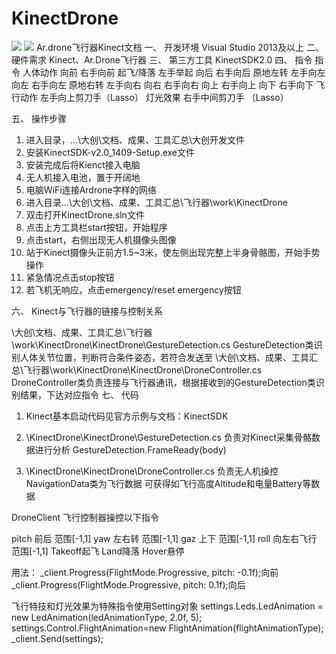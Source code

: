 # KinectDrone
![](https://github.com/guoru123/KinectDrone/raw/master/Mannual/KinectDrone.png)
![](https://github.com/guoru123/KinectDrone/raw/master/Mannual/DroneVideo.png)
Ar.drone飞行器Kinect文档
一、    开发环境
Visual Studio 2013及以上
二、    硬件需求
Kinect、Ar.Drone飞行器
三、    第三方工具
KinectSDK2.0
四、    指令
指令    人体动作    向前    右手向前
起飞/降落    左手举起    向后    右手向后
原地左转    左手向左    向左    右手向左
原地右转    左手向右    向右    右手向右
向上    右手向上    向下    右手向下
飞行动作    左手向上剪刀手（Lasso）    灯光效果    右手中间剪刀手
（Lasso）

五、    操作步骤
1.    进入目录，…\大创\文档、成果、工具汇总\大创开发文件
2.    安装KinectSDK-v2.0_1409-Setup.exe文件
3.    安装完成后将Kienct接入电脑
4.    无人机接入电池，置于开阔地
5.    电脑WiFi连接Ardrone字样的网络
6.    进入目录…\大创\文档、成果、工具汇总\飞行器\work\KinectDrone
7.    双击打开KinectDrone.sln文件
8.    点击上方工具栏start按钮，开始程序
9.    点击start，右侧出现无人机摄像头图像
10.    站于Kinect摄像头正前方1.5~3米，使左侧出现完整上半身骨骼图，开始手势操作
11.    紧急情况点击stop按钮
12.    若飞机无响应，点击emergency/reset emergency按钮

六、    Kinect与飞行器的链接与控制关系









\大创\文档、成果、工具汇总\飞行器\work\KinectDrone\KinectDrone\GestureDetection.cs
GestureDetection类识别人体关节位置，判断符合条件姿态，若符合发送至
\大创\文档、成果、工具汇总\飞行器\work\KinectDrone\KinectDrone\DroneController.cs
DroneController类负责连接与飞行器通讯，根据接收到的GestureDetection类识别结果，下达对应指令
七、    代码
1.    Kinect基本启动代码见官方示例与文档：KinectSDK
2.    \KinectDrone\KinectDrone\GestureDetection.cs
负责对Kinect采集骨骼数据进行分析
GestureDetection.FrameReady(body)

3.    \KinectDrone\KinectDrone\DroneController.cs
负责无人机操控
NavigationData类为飞行数据
可获得如飞行高度Altitude和电量Battery等数据

DroneClient 飞行控制器操控以下指令

pitch 前后 范围[-1,1]
yaw 左右转 范围[-1,1]
gaz 上下 范围[-1,1]
roll 向左右飞行 范围[-1,1]
Takeoff起飞
Land降落
Hover悬停

用法：
_client.Progress(FlightMode.Progressive, pitch: -0.1f);向前
_client.Progress(FlightMode.Progressive, pitch: 0.1f);向后

飞行特技和灯光效果为特殊指令使用Setting对象
settings.Leds.LedAnimation = new LedAnimation(ledAnimationType, 2.0f, 5);
settings.Control.FlightAnimation=new FlightAnimation(flightAnimationType);
_client.Send(settings);
